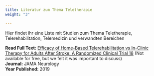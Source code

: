 ```yaml
---
title: Literatur zum Thema Teletherapie
weight: "3"

---
```

Hier findet ihr eine Liste mit Studien zum Thema Teletherapie, Telerehabilitation, Telemedizin und verwandten Bereichen

<!--more-->

**Read Full Text:** [Efficacy of Home-Based Telerehabilitation vs In-Clinic Therapy for Adults After Stroke: A Randomized Clinical Trial 18](https://www.ncbi.nlm.nih.gov/pubmed/31233135) (Not available for free, but we felt it was important to discuss)  
**Journal:** JAMA Neurology  
**Year Published:** 2019